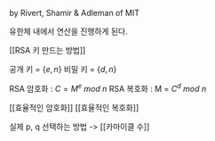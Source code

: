 by Rivert, Shamir & Adleman of MIT

유한체 내에서 연산을 진행하게 된다.

[[RSA 키 만드는 방법]]

공개 키 = {$e, n$}
비밀 키 = {$d, n$}

RSA 암호화 : $C = M^e$ $mod$ $n$
RSA 복호화 : M = $C^d$ $mod$ $n$

[[효율적인 암호화]]
[[효율적인 복호화]]


실제 p, q 선택하는 방법 -> [[카마이클 수]]